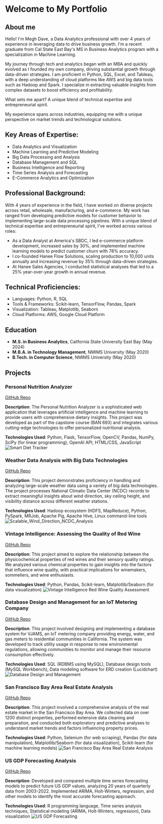 # Welcome to My Portfolio

## About me
Hello! I'm Megh Dave, a Data Analytics professional with over 4 years of experience in leveraging data to drive business growth. I'm a recent graduate from Cal State East Bay's MS in Business Analytics program with a specialization in Machine Learning. 

My journey through tech and analytics began with an MBA and quickly evolved as I founded my own company, driving substantial growth through data-driven strategies. I am proficient in Python, SQL, Excel, and Tableau, with a deep understanding of cloud platforms like AWS and big data tools such as Hadoop and Spark. I specialize in extracting valuable insights from complex datasets to boost efficiency and profitability. 

What sets me apart? A unique blend of technical expertise and entrepreneurial spirit. 

My experience spans across industries, equipping me with a unique perspective on market trends and technological solutions.

## Key Areas of Expertise:
- Data Analytics and Visualization
- Machine Learning and Predictive Modeling
- Big Data Processing and Analysis
- Database Management and SQL
- Business Intelligence and Reporting
- Time Series Analysis and Forecasting
- E-Commerce Analytics and Optimization

## Professional Background:
With 4 years of experience in the field, I have worked on diverse projects across retail, wholesale, manufacturing, and e-commerce. My work has ranged from developing predictive models for customer behavior to implementing large-scale data processing pipelines. With a unique blend of technical expertise and entrepreneurial spirit, I've worked across various roles:
- As a Data Analyst at America's SBDC, I led e-commerce platform development, increased sales by 30%, and implemented machine learning models to predict customer churn with 78% accuracy.
- I co-founded Hanee Flow Solutions, scaling production to 10,000 units annually and increasing revenue by 35% through data-driven strategies.
- At Hanee Sales Agencies, I conducted statistical analyses that led to a 25% year-over-year growth in annual revenue.

## Technical Proficiencies:
- Languages: Python, R, SQL
- Tools & Frameworks: Scikit-learn, TensorFlow, Pandas, Spark
- Visualization: Tableau, Matplotlib, Seaborn
- Cloud Platforms: AWS, Google Cloud Platform

## Education
- **M.S. in Business Analytics**, California State University East Bay (May 2024)
- **M.B.A. in Technology Management**, NMIMS University (May 2020)
- **B.Tech. in Computer Science**, NMIMS University (May 2020)

## Projects
### Personal Nutrition Analyzer 
[GitHub Repo](https://github.com/Megh-Dave/Personal-Nutritional-Analyzer)

**Description**:
The Personal Nutrition Analyzer is a sophisticated web application that leverages artificial intelligence and machine learning to provide users with comprehensive dietary insights. This project was developed as part of the capstone course (BAN 693) and integrates various cutting-edge technologies to offer personalized nutritional analysis.

**Technologies Used**: Python, Flask, TensorFlow, OpenCV, Pandas, NumPy, SciPy (for linear programming), OpenAI API, HTML/CSS, JavaScript
![Smart Diet Tracker](/assets/img/Smart_Diet_Tracker.png)

### Weather Data Analysis with Big Data Technologies
[GitHub Repo](https://github.com/Megh-Dave/Scalable-Wind-Direction-NCDC-Analysis)

**Description**:
This project demonstrates proficiency in handling and analyzing large-scale weather data using a variety of big data technologies. The project processes National Climatic Data Center (NCDC) records to extract meaningful insights about wind direction, sky ceiling height, and visibility distance across different weather stations.

**Technologies Used**: Hadoop ecosystem (HDFS, MapReduce), Python, PySpark, MRJob, Apache Pig, Apache Hive, Linux command-line tools
![Scalable_Wind_Direction_NCDC_Analysis](/assets/img/Scalable_Wind_Direction_NCDC_Analysis.png)

### Vintage Intelligence: Assessing the Quality of Red Wine
[GitHub Repo](https://github.com/Megh-Dave/Vintage-Intelligence-Red-Wine-Quality-Assessment)

**Description**:
This project aimed to explore the relationship between the physicochemical properties of red wines and their sensory quality ratings. We analyzed various chemical properties to gain insights into the factors that influence wine quality, with practical implications for winemakers, sommeliers, and wine enthusiasts.

**Technologies Used**: Python, Pandas, Scikit-learn, Matplotlib/Seaborn (for data visualization)
![Vintage Intelligence Red Wine Quality Assessment](/assets/img/Vintage_Intelligence_Red_Wine_Quality_Assessment.jpg)

### Database Design and Management for an IoT Metering Company
[GitHub Repo](https://github.com/Megh-Dave/Vintage-Intelligence-Red-Wine-Quality-Assessment)

**Description**:
This project involved designing and implementing a database system for VJAMS, an IoT metering company providing energy, water, and gas meters to residential communities in California. The system was developed to track utility usage in response to new environmental regulations, allowing communities to monitor and manage their resource consumption effectively.

**Technologies Used**: SQL (RDBMS using MySQL), Database design tools (MySQL Workbench), Data modeling software for ERD creation (Lucidchart)
![Database Design and Management](/assets/img/Database_Design_Management.jpg)

### San Francisco Bay Area Real Estate Analysis
[GitHub Repo](https://github.com/Megh-Dave/Real-Estate-Market-Analysis-in-San-Francisco-Bay-Area)

**Description**:
This project involved a comprehensive analysis of the real estate market in the San Francisco Bay Area. We collected data on over 1200 distinct properties, performed extensive data cleaning and preparation, and conducted both exploratory and predictive analyses to understand market trends and factors influencing property prices.

**Technologies Used**: Python, Selenium (for web scraping), Pandas (for data manipulation), Matplotlib/Seaborn (for data visualization), Scikit-learn (for machine learning models)
![San Francisco Bay Area Real Estate Analysis](/assets/img/Real_Estate_Market_Analysis_San-Francisco_Bay_Area.jpeg)

### US GDP Forecasting Analysis
[GitHub Repo](https://github.com/Megh-Dave/US-GDP-Forecasting)

**Description**:
Developed and compared multiple time series forecasting models to predict future US GDP values, analyzing 20 years of quarterly data from 2003-2022. Implemented ARIMA, Holt-Winters, regression, and other models to identify the most accurate forecasting approach.

**Technologies Used**: R programming language, Time series analysis techniques, Statistical modeling (ARIMA, Holt-Winters, regression), Data visualization
![US GDP Forecasting](/assets/img/US_GDP_Forecasting.jpg)

